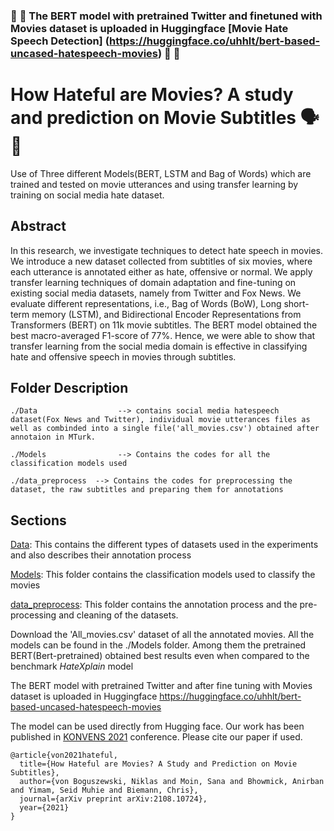 ### :tada: :tada:  The BERT model with pretrained Twitter and finetuned with Movies dataset is uploaded in Huggingface [Movie Hate Speech Detection] (https://huggingface.co/uhhlt/bert-based-uncased-hatespeech-movies) :tada: :tada: 


# How Hateful are Movies? A study and prediction on Movie Subtitles :speaking_head: 🎥
Use of Three different Models(BERT, LSTM and Bag of Words) which are trained and tested on movie utterances and using transfer learning by training on social media hate dataset.

## Abstract
In this research, we investigate techniques to detect hate speech in movies. We introduce a new dataset collected from subtitles of six movies, where each utterance is annotated either as hate, offensive or normal. We apply transfer learning techniques of domain adaptation and fine-tuning on existing social media datasets, namely from Twitter and Fox News. We evaluate different representations, i.e., Bag of Words (BoW), Long short-term memory (LSTM), and Bidirectional Encoder Representations from Transformers (BERT) on 11k movie subtitles. The BERT model obtained the best macro-averaged F1-score of 77%. Hence, we were able to show that transfer learning from the social media domain is effective in classifying hate and offensive speech in movies through subtitles.

## Folder Description
```
./Data                  --> contains social media hatespeech dataset(Fox News and Twitter), individual movie utterances files as well as combinded into a single file('all_movies.csv') obtained after annotaion in MTurk.

./Models                --> Contains the codes for all the classification models used

./data_preprocess  --> Contains the codes for preprocessing the dataset, the raw subtitles and preparing them for annotations	
```

## Sections
[Data](https://github.com/uhh-lt/hatespeech/blob/main/data/README.md): This contains the different types of datasets used in the experiments and also describes their annotation process

[Models](https://github.com/uhh-lt/hatespeech/blob/main/Models/README.md): This folder contains the classification models used to classify the movies


[data_preprocess](https://github.com/uhh-lt/hatespeech/blob/main/Code%20For%20Annotations/README.md): This folder contains the annotation process and the pre-processing and cleaning of the datasets.

Download the 'All_movies.csv' dataset of all the annotated movies. All the models can be found in the ./Models folder. Among them the pretrained BERT(Bert-pretrained) obtained best results even when compared to the benchmark *HateXplain* model

The BERT model with pretrained Twitter and after fine tuning with Movies dataset is uploaded in Huggingface https://huggingface.co/uhhlt/bert-based-uncased-hatespeech-movies

The model can be used directly from Hugging face. Our work has been published in [KONVENS 2021](https://konvens2021.phil.hhu.de/) conference. Please cite our paper if used.
```
@article{von2021hateful,
  title={How Hateful are Movies? A Study and Prediction on Movie Subtitles},
  author={von Boguszewski, Niklas and Moin, Sana and Bhowmick, Anirban and Yimam, Seid Muhie and Biemann, Chris},
  journal={arXiv preprint arXiv:2108.10724},
  year={2021}
}
```
